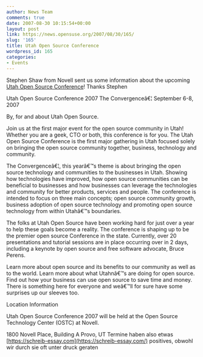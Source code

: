 ```yaml
---
author: News Team
comments: true
date: 2007-08-30 10:15:54+00:00
layout: post
link: https://news.opensuse.org/2007/08/30/165/
slug: '165'
title: Utah Open Source Conference
wordpress_id: 165
categories:
- Events
---
```


Stephen Shaw from Novell sent us some information about the upcoming [Utah Open Source Conference](http://www.utosc.org/)!  Thanks Stephen

<!-- more -->

Utah Open Source Conference 2007
The Convergenceâ€¦
September 6-8, 2007

By, for and about Utah Open Source.

Join us at the first major event for the open source community in Utah! Whether you are a geek, CTO or both, this conference is for you. The Utah Open Source Conference is the first major gathering in Utah focused solely on bringing the open source community together, business, technology and community.

The Convergenceâ€¦, this yearâ€™s theme is about bringing the open source technology and communities to the businesses in Utah. Showing how technologies have improved, how open source communities can be beneficial to businesses and how businesses can leverage the technologies and community for better products, services and people. The conference is intended to focus on three main concepts; open source community growth, business adoption of open source technology and promoting open source technology from within Utahâ€™s boundaries.

The folks at Utah Open Source have been working hard for just over a year to help these goals become a reality. The conference is shaping up to be the premier open source Conference in the state. Currently, over 20 presentations and tutorial sessions are in place occurring over in 2 days, including a keynote by open source and free software advocate, Bruce Perens.

Learn more about open source and its benefits to our community as well as to the world. Learn more about what Utahnâ€™s are doing for open source. Find out how your business can use open source to save time and money. There is something here for everyone and weâ€™ll for sure have some surprises up our sleeves too.

Location Information

Utah Open Source Conference 2007 will be held at the Open Source Technology Center (OSTC) at Novell.

1800 Novell Place, Building A Provo, UT Termine haben also etwas [https://schreib-essay.com](https://schreib-essay.com/) positives, obwohl wir durch sie oft unter druck geraten

